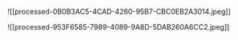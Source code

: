 
![[processed-0B0B3AC5-4CAD-4260-95B7-CBC0EB2A3014.jpeg]]

![[processed-953F6585-7989-4089-9A8D-5DAB260A6CC2.jpeg]]
